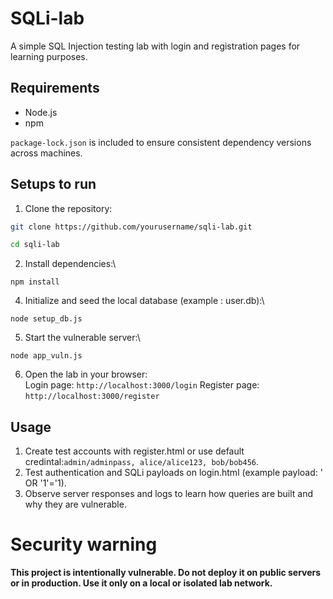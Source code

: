 # SQLi-lab
A simple SQL Injection testing lab with login and registration pages for learning purposes.

## Requirements
- Node.js
- npm

`package-lock.json` is included to ensure consistent dependency versions across machines.

## Setups to run
1. Clone the repository:
```bash
git clone https://github.com/yourusername/sqli-lab.git

cd sqli-lab
```

2. Install dependencies:\
```
npm install
```
4. Initialize and seed the local database (example : user.db):\
```
node setup_db.js
```

5. Start the vulnerable server:\
```
node app_vuln.js
```

6. Open the lab in your browser:\
Login page: `http://localhost:3000/login`
Register page: `http://localhost:3000/register`

## Usage 
1. Create test accounts with register.html or use default credintal:`admin/adminpass, alice/alice123, bob/bob456`.
2. Test authentication and SQLi payloads on login.html (example payload: ' OR '1'='1).
3. Observe server responses and logs to learn how queries are built and why they are vulnerable.

# Security warning
**This project is intentionally vulnerable. Do not deploy it on public servers or in production. Use it only on a local or isolated lab network.**

